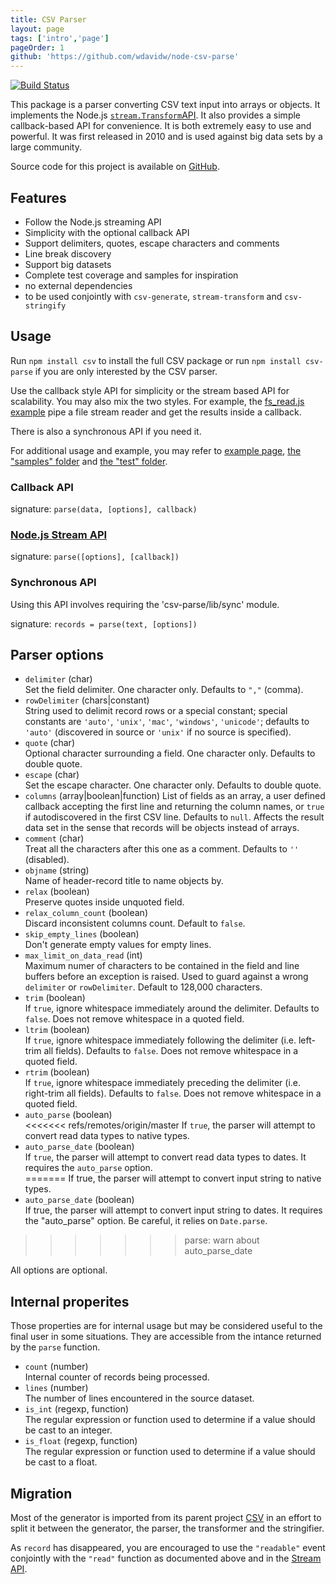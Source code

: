 ```yaml
---
title: CSV Parser
layout: page
tags: ['intro','page']
pageOrder: 1
github: 'https://github.com/wdavidw/node-csv-parse'
---
```


[![Build Status](https://secure.travis-ci.org/wdavidw/node-csv-parse.png)][travis-csv-parse]

This package is a parser converting CSV text input into arrays or objects. It
implements the Node.js [`stream.Transform`API][stream]. It also
provides a simple callback-based API for convenience. It is both extremely easy
to use and powerful. It was first released in 2010 and is used against big data
sets by a large community.

Source code for this project is available on [GitHub][parse].

## Features

*   Follow the Node.js streaming API
*   Simplicity with the optional callback API
*   Support delimiters, quotes, escape characters and comments
*   Line break discovery
*   Support big datasets
*   Complete test coverage and samples for inspiration
*   no external dependencies
*   to be used conjointly with `csv-generate`, `stream-transform` and `csv-stringify`

## Usage

Run `npm install csv` to install the full CSV package or run
`npm install csv-parse` if you are only interested by the CSV parser.

Use the callback style API for simplicity or the stream based API for
scalability. You may also mix the two styles. For example, the
[fs_read.js example][fs_read] pipe a file stream reader and get the results
inside a callback.

There is also a synchronous API if you need it.   

For additional usage and example, you may refer to
[example page](/parse/examples/),
[the "samples" folder][parse-samples] and [the "test" folder][parse-test].

### Callback API   

signature: `parse(data, [options], callback)`     

### [Node.js Stream API][stream]   

signature: `parse([options], [callback])`   

### Synchronous API

Using this API involves requiring the 'csv-parse/lib/sync' module.

signature: `records = parse(text, [options])`

## Parser options

*   `delimiter` (char)   
    Set the field delimiter. One character only. Defaults to `","` (comma).   
*   `rowDelimiter` (chars|constant)   
    String used to delimit record rows or a special constant; special constants are
    `'auto'`, `'unix'`, `'mac'`, `'windows'`, `'unicode'`; defaults to `'auto'` (discovered
    in source or `'unix'` if no source is specified).   
*   `quote` (char)   
    Optional character surrounding a field. One character only. Defaults to
    double quote.   
*   `escape` (char)   
    Set the escape character. One character only. Defaults to double quote.   
*   `columns` (array|boolean|function)
    List of fields as an array, a user defined callback accepting the first line
    and returning the column names, or `true` if autodiscovered in the first CSV
    line. Defaults to `null`. Affects the result data set in the sense that records
    will be objects instead of arrays.   
*   `comment` (char)   
    Treat all the characters after this one as a comment. Defaults to `''`
    (disabled).   
*   `objname` (string)   
    Name of header-record title to name objects by.   
*   `relax` (boolean)   
    Preserve quotes inside unquoted field.   
*   `relax_column_count` (boolean)   
    Discard inconsistent columns count. Default to `false`.   
*   `skip_empty_lines` (boolean)   
    Don't generate empty values for empty lines.   
*   `max_limit_on_data_read` (int)   
    Maximum numer of characters to be contained in the field and line buffers
    before an exception is raised. Used to guard against a wrong `delimiter` or
    `rowDelimiter`. Default to 128,000 characters.   
*   `trim` (boolean)   
    If `true`, ignore whitespace immediately around the delimiter. Defaults to
    `false`. Does not remove whitespace in a quoted field.   
*   `ltrim` (boolean)   
    If `true`, ignore whitespace immediately following the delimiter (i.e.
    left-trim all fields). Defaults to `false`. Does not remove whitespace in a quoted field.
*   `rtrim` (boolean)   
    If `true`, ignore whitespace immediately preceding the delimiter (i.e.
    right-trim all fields). Defaults to `false`.  Does not remove whitespace in a quoted field.
*   `auto_parse` (boolean)   
<<<<<<< refs/remotes/origin/master
    If `true`, the parser will attempt to convert read data types to native types.   
*   `auto_parse_date` (boolean)   
    If `true`, the parser will attempt to convert read data types to dates. It
    requires the `auto_parse` option.   
=======
    If true, the parser will attempt to convert input string to native types.   
*   `auto_parse_date` (boolean)   
    If true, the parser will attempt to convert input string to dates. It
    requires the "auto_parse" option. Be careful, it relies on `Date.parse`.   
>>>>>>> parse: warn about auto_parse_date

All options are optional.

## Internal properites

Those properties are for internal usage but may be considered useful to the
final user in some situations. They are accessible from the intance returned by
the `parse` function.

*   `count` (number)   
    Internal counter of records being processed.   
*   `lines` (number)   
    The number of lines encountered in the source dataset.   
*   `is_int` (regexp, function)   
    The regular expression or function used to determine if a value should be
    cast to an integer.   
*   `is_float` (regexp, function)   
    The regular expression or function used to determine if a value should be
    cast to a float.   

## Migration

Most of the generator is imported from its parent project [CSV][csv] in an
effort to split it between the generator, the parser, the transformer and the
stringifier.

As `record` has disappeared, you are encouraged to use the `"readable"` event
conjointly with the `"read"` function as documented above and in the
[Stream API][stream].

[csv]: https://github.com/wdavidw/node-csv
[travis-csv-parse]: http://travis-ci.org/wdavidw/node-csv-parse
[stream]: http://nodejs.org/api/stream.html#stream_class_stream_transform
[fs_read]: https://github.com/wdavidw/node-csv-parse/tree/master/samples/fs_read.js
[parse]: https://github.com/wdavidw/node-csv-parse
[parse-samples]: https://github.com/wdavidw/node-csv-parse/tree/master/samples
[parse-test]: https://github.com/wdavidw/node-csv-parse/tree/master/test
